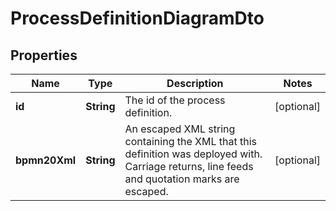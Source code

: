 

# ProcessDefinitionDiagramDto


## Properties

Name | Type | Description | Notes
------------ | ------------- | ------------- | -------------
**id** | **String** | The id of the process definition. |  [optional]
**bpmn20Xml** | **String** | An escaped XML string containing the XML that this definition was deployed with. Carriage returns, line feeds and quotation marks are escaped. |  [optional]



